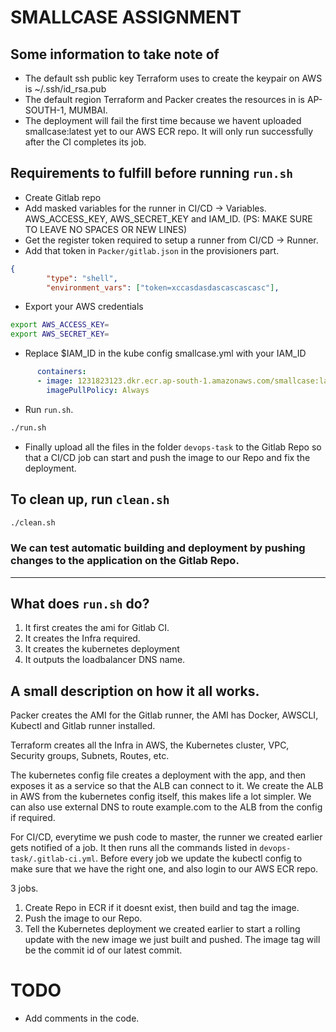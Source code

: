 # SMALLCASE ASSIGNMENT

## Some information to take note of

- The default ssh public key Terraform uses to create the keypair on AWS is ~/.ssh/id_rsa.pub
- The default region Terraform and Packer creates the resources in is AP-SOUTH-1, MUMBAI.
- The deployment will fail the first time because we havent uploaded smallcase:latest yet to our AWS ECR repo. It will only run successfully after the CI completes its job.

## Requirements to fulfill before running `run.sh`

- Create Gitlab repo
- Add masked variables for the runner in CI/CD -> Variables. AWS_ACCESS_KEY, AWS_SECRET_KEY and IAM_ID. (PS: MAKE SURE TO LEAVE NO SPACES OR NEW LINES)
- Get the register token required to setup a runner from CI/CD -> Runner.
- Add that token in `Packer/gitlab.json` in the provisioners part.

```json      
{
        "type": "shell",
        "environment_vars": ["token=xccasdasdascascascasc"],
```

- Export your AWS credentials 

```sh
export AWS_ACCESS_KEY=
export AWS_SECRET_KEY=
```

- Replace $IAM_ID in the kube config smallcase.yml with your IAM_ID

```yml
      containers:
      - image: 1231823123.dkr.ecr.ap-south-1.amazonaws.com/smallcase:latest
        imagePullPolicy: Always
```


- Run `run.sh`.

```sh
./run.sh
```

- Finally upload all the files in the folder `devops-task` to the Gitlab Repo so that a CI/CD job can start and push the image to our Repo and fix the deployment.


## To clean up, run `clean.sh`
```sh
./clean.sh
```

### We can test automatic building and deployment by pushing changes to the application on the Gitlab Repo.


-----------

## What does `run.sh` do?

1) It first creates the ami for Gitlab CI.
2) It creates the Infra required.
3) It creates the kubernetes deployment
4) It outputs the loadbalancer DNS name.

## A small description on how it all works.

Packer creates the AMI for the Gitlab runner, the AMI has Docker, AWSCLI, Kubectl and Gitlab runner installed.

Terraform creates all the Infra in AWS, the Kubernetes cluster, VPC, Security groups, Subnets, Routes, etc.

The kubernetes config file creates a deployment with the app, and then exposes it as a service so that the ALB can connect to it. We create the ALB in AWS from the kubernetes config itself, this makes life a lot simpler. We can also use external DNS to route example.com to the ALB from the config if required.

For CI/CD, everytime we push code to master, the runner we created earlier gets notified of a job. It then runs all the commands listed in `devops-task/.gitlab-ci.yml`. Before every job we update the kubectl config to make sure that we have the right one, and also login to our AWS ECR repo.

3 jobs.

1) Create Repo in ECR if it doesnt exist, then build and tag the image.
2) Push the image to our Repo.
3) Tell the Kubernetes deployment we created earlier to start a rolling update with the new image we just built and pushed. The image tag will be the commit id of our latest commit.



# TODO 
- Add comments in the code.